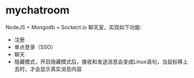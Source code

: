 # mychatroom
NodeJS + Mongodb + Sockect.io 聊天室，实现如下功能:<br>
* 注册
* 单点登录（SSO）
* 聊天
* 隐藏模式，开启隐藏模式后，接收和发送消息会变成Linux语句，当鼠标移上去时，才会显示真实消息内容
